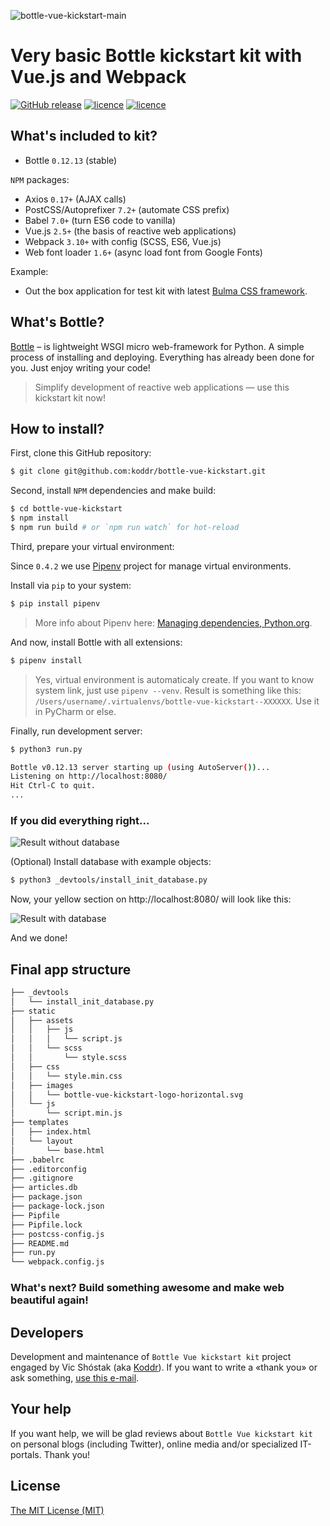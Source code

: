 ![bottle-vue-kickstart-main](https://cloud.githubusercontent.com/assets/11155743/24041455/9fbd99ec-0b1e-11e7-9ba0-a429a28591b0.jpg)

# Very basic Bottle kickstart kit with Vue.js and Webpack
[![GitHub release](https://img.shields.io/badge/version-0.4.2-brightgreen.svg?style=flat-square)](https://github.com/koddr/bottle-vue-kickstart) [![licence](https://img.shields.io/badge/Python-2.7_or_3.4+-red.svg?style=flat-square)](https://www.python.org/downloads/) [![licence](https://img.shields.io/badge/licence-MIT-blue.svg?style=flat-square)](https://github.com/koddr/bottle-vue-kickstart/blob/master/LICENSE.md)

## What's included to kit?

* Bottle `0.12.13` (stable)

`NPM` packages:

* Axios `0.17+` (AJAX calls)
* PostCSS/Autoprefixer `7.2+` (automate CSS prefix)
* Babel `7.0+` (turn ES6 code to vanilla)
* Vue.js `2.5+` (the basis of reactive web applications)
* Webpack `3.10+` with config (SCSS, ES6, Vue.js)
* Web font loader `1.6+` (async load font from Google Fonts)

Example:

* Out the box application for test kit with latest [Bulma CSS framework](https://github.com/jgthms/bulma).

## What's Bottle?

[Bottle](http://bottlepy.org/) – is lightweight WSGI micro web-framework for Python. A simple process of installing and deploying. Everything has already been done for you. Just enjoy writing your code!

> Simplify development of reactive web applications — use this kickstart kit now!

## How to install?

First, clone this GitHub repository:

```bash
$ git clone git@github.com:koddr/bottle-vue-kickstart.git
```

Second, install `NPM` dependencies and make build:

```bash
$ cd bottle-vue-kickstart
$ npm install
$ npm run build # or `npm run watch` for hot-reload
```

Third, prepare your virtual environment:

Since `0.4.2` we use [Pipenv](https://github.com/pypa/pipenv) project for manage virtual environments. 

Install via `pip` to your system:

```bash
$ pip install pipenv
```

> More info about Pipenv here: [Managing dependencies, Python.org](https://packaging.python.org/tutorials/managing-dependencies/#managing-dependencies).

And now, install Bottle with all extensions: 

```bash
$ pipenv install
```

> Yes, virtual environment is automaticaly create. If you want to know system link, just use `pipenv --venv`.
> Result is something like this: `/Users/username/.virtualenvs/bottle-vue-kickstart--XXXXXX`. Use it in PyCharm or else.

Finally, run development server:

```bash
$ python3 run.py

Bottle v0.12.13 server starting up (using AutoServer())...
Listening on http://localhost:8080/
Hit Ctrl-C to quit.
...
```

### If you did everything right...

![Result without database](https://cloud.githubusercontent.com/assets/11155743/24055182/24a5a04c-0b50-11e7-89a6-8f5d85c98e08.png)

(Optional) Install database with example objects:

```bash
$ python3 _devtools/install_init_database.py
```

Now, your yellow section on http://localhost:8080/ will look like this:

![Result with database](https://cloud.githubusercontent.com/assets/11155743/24043867/cf79c344-0b29-11e7-8066-8ebd83e68acb.png)

And we done!

## Final app structure

``` html
├── _devtools
│   └── install_init_database.py
├── static
│   ├── assets
│   │   ├── js
│   │   │   └── script.js
│   │   └── scss
│   │       └── style.scss
│   ├── css
│   │   └── style.min.css
│   ├── images
│   │   └── bottle-vue-kickstart-logo-horizontal.svg
│   └── js
│       └── script.min.js
├── templates
│   ├── index.html
│   └── layout
│       └── base.html
├── .babelrc
├── .editorconfig
├── .gitignore
├── articles.db
├── package.json
├── package-lock.json
├── Pipfile
├── Pipfile.lock
├── postcss-config.js
├── README.md
├── run.py
└── webpack.config.js
```

### What's next? Build something awesome and make web beautiful again!

## Developers

Development and maintenance of `Bottle Vue kickstart kit` project engaged by Vic Shóstak (aka [Koddr](https://koddr.me)). If you want to write a «thank you» or ask something, [use this e-mail](mailto:koddr.me@gmail.com).

## Your help

If you want help, we will be glad reviews about `Bottle Vue kickstart kit` on personal blogs (including Twitter), online media and/or specialized IT-portals. Thank you!

## License

[The MIT License (MIT)](https://github.com/koddr/bottle-vue-kickstart/blob/master/LICENSE.md)
